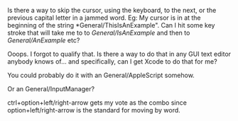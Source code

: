 Is there a way to skip the cursor, using the keyboard, to the next, or the previous capital letter in a jammed word.  Eg: My cursor is in at the beginning of the string *General/ThisIsAnExample".  Can I hit some key stroke that will take me to to *General/IsAnExample* and then to *General/AnExample* etc?

Ooops.  I forgot to qualify that.  Is there a way to do that in any GUI text editor anybody knows of... and specifically, can I get Xcode to do that for me?

You could probably do it with an General/AppleScript somehow.

Or an General/InputManager?

ctrl+option+left/right-arrow gets my vote as the combo since option+left/right-arrow is the standard for moving by word.